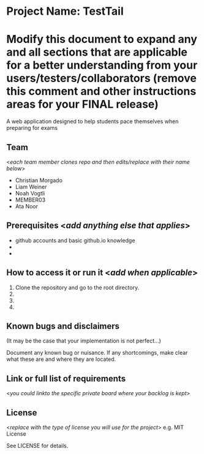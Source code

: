 # Project Name: TestTail
# Modify this document to expand any and all sections that are applicable for a better understanding from your users/testers/collaborators (remove this comment and other instructions areas for your FINAL release)

A web application designed to help students pace themselves when preparing for exams
  
## Team 
<_each team member clones repo and then edits/replace with their name below_>
- Christian Morgado
- Liam Weiner
- Noah Vogtli
- MEMBER03
- Ata Noor


## Prerequisites  <_add anything else that applies_>

- github accounts and basic github.io knowledge
-
-

## How to access it or run it  <_add when applicable_>

1. Clone the repository and go to the root directory.
2.  
3.  
4.  

## Known bugs and disclaimers
(It may be the case that your implementation is not perfect...)

Document any known bug or nuisance.
If any shortcomings, make clear what these are and where they are located.

## Link or full list of requirements
 <_you could linkto the specific private board where your backlog is kept_>





## License

<_replace with the type of license you will use for the project_> e.g. MIT License

See LICENSE for details.

